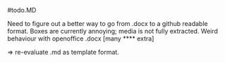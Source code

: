 #todo.MD

Need to figure out a better way to go from .docx to a github readable format.
Boxes are currently annoying; media is not fully extracted. 
Weird behaviour with openoffice .docx [many **** extra]

=> re-evaluate .md as template format. 
